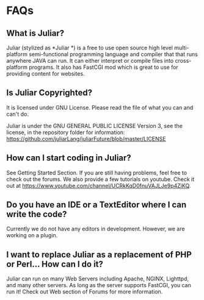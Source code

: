 # FAQs


## What is Juliar?

Juliar (stylized as *Juliar *) is a free to use open source high level multi-platform semi-functional programming language and compiler that that runs anywhere JAVA can run. It can either interpret or compile files into cross-platform programs. It also has FastCGI mod which is great to use for providing content for websites.

## Is Juliar Copyrighted?

It is licensed under GNU License. Please read the file of what you can and can't do.

Juliar is under the GNU GENERAL PUBLIC LICENSE Version 3, see the license, in the repository folder for information: https://github.com/juliarLang/juliarFuture/blob/master/LICENSE

## How can I start coding in Juliar?

See Getting Started Section. If you are still having problems, feel free to check out the forums. We also provide a few tutorials on youtube. Check it out at https://www.youtube.com/channel/UCRkKqD0fnuVAJLJe9p4ZiKQ.

## Do you have an IDE or a TextEditor where I can write the code?

Currently we do not have any editors in development. However, we are working on a plugin.

## I want to replace Juliar as a replacement of PHP or Perl... How can I do it?

Juliar can run on many Web Servers including Apache, NGINX, Lighttpd, and many other servers. As long as the server supports FastCGI, you can run it! Check out Web section of Forums for more information.